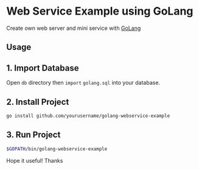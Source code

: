 # Web Service Example using GoLang
Create own web server and mini service with [GoLang](http://golang.org)

## Usage
## 1. Import Database
Open `db` directory then `import` `golang.sql` into your database.

## 2. Install Project
```sh
go install github.com/yourusername/golang-webservice-example
```

## 3. Run Project
```sh
$GOPATH/bin/golang-webservice-example
```

Hope it useful!
Thanks

